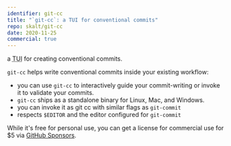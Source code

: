 ```yaml
---
identifier: git-cc
title: "`git-cc`: a TUI for conventional commits"
repo: skalt/git-cc
date: 2020-11-25
commercial: true
---
```


a <abbr title="Terminal User Interface">TUI</abbr> for creating conventional commits.

<!--more-->

`git-cc` helps write conventional commits inside your existing workflow:

- you can use `git-cc` to interactively guide your commit-writing or invoke it to validate your commits.
- `git-cc` ships as a standalone binary for Linux, Mac, and Windows.
- you can invoke it as git cc with similar flags as `git-commit`
- respects `$EDITOR` and the editor configured for `git-commit`

While it's free for personal use, you can get a license for commercial use for $5 via [GitHub Sponsors](https://github.com/sponsors/skalt/sponsorships?tier_id=365645).
